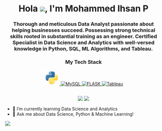
<h1 align="center">Hola <img src="https://emojis.slackmojis.com/emojis/images/1531849430/4246/blob-sunglasses.gif?1531849430" width="30"/>, I'm Mohammed Ihsan P </h1>



<h3 align="center">Thorough and meticulous Data Analyst passionate about helping businesses succeed. Possessing strong technical skills rooted in substantial training as an engineer. Certified Specialist in Data Science and Analytics with well-versed knowledge in Python, SQL, ML Algorithms, and Tableau.
<h3 align="center">My Tech Stack</h3>
<p align="center"> <a href="https://www.python.org" target="_blank"> <img src="https://raw.githubusercontent.com/devicons/devicon/master/icons/python/python-original.svg" alt="Python" width="50" height="50"/> </a> <a href="https://www.mysql.com/" target="_blank"> <img src="https://www.vectorlogo.zone/logos/mysql/mysql-official.svg" alt="MySQL" width="50" height="50"/> </a>  <a href="https://flask.palletsprojects.com/en/2.0.x/" target="_blank"> <img src="https://www.vectorlogo.zone/logos/pocoo_flask/pocoo_flask-icon.svg" alt="FLASK" width="50" height="50"/> </a> </a>  <a href="https://www.tableau.com/" target="_blank"> <img src="https://cdn.worldvectorlogo.com/logos/tableau-software.svg" alt="Tableau" width="50" height="50"/> </a> 

<p align="center">
    <br>
    <a target="_blank" href="https://www.linkedin.com/in/mohammed-ihsan-p/"><img src="https://img.shields.io/badge/-LinkedIn-0077B5?style=for-the-badge&logo=Linkedin&logoColor=white"></img></a>
    <a target="_blank" href="https://medium.com/@ihsudarulaman"><img src="https://img.shields.io/badge/-Medium-12100E?style=for-the-badge&logo=Medium&logoColor=white"></img></a>
    </br> 
</p>  


- 🌱 I’m currently learning Data Science and Analytics
- 💬 Ask me about Data Science, Python & Machine Learning!








![](https://komarev.com/ghpvc/?username=MohammedIhsanP&color=blueviolet&label=Visitors)
<!---
MohammedIhsanP/MohammedIhsanP is a ✨ special ✨ repository because its `README.md` (this file) appears on your GitHub profile.
You can click the Preview link to take a look at your changes.
--->
